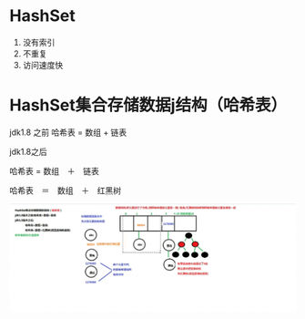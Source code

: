 # HashSet

1. 没有索引
2. 不重复
3. 访问速度快



# HashSet集合存储数据j结构（哈希表）



jdk1.8 之前  哈希表 = 数组 + 链表

jdk1.8之后 

 哈希表 = 数组　＋　链表

哈希表　＝　数组　＋　红黑树

![HashSet01](images/HashSet01.png)



